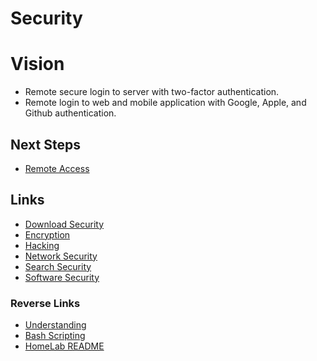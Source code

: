 # Security

# Vision
- Remote secure login to server with two-factor authentication.
- Remote login to web and mobile application with Google, Apple, and Github authentication.

## Next Steps
- [Remote Access](../Networking/Remote_Access.md)

## Links
- [Download Security](../Security/Download_Security.md)
- [Encryption](./Encryption.md)
- [Hacking](./Hacking.md)
- [Network Security](../Security/Network_Security.md)
- [Search Security](./Search_Security.md)
- [Software Security](./Software_Security/Software_Security.md)

### Reverse Links
- [Understanding](../Understanding.md)
- [Bash Scripting](../Command_Line/Bash_Scripting.md)
- [HomeLab README](../../../README.md)